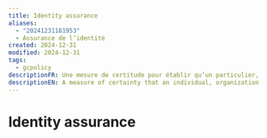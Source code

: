 ```yaml
---
title: Identity assurance
aliases:
  - "20241231181953"
  - Assurance de l’identité
created: 2024-12-31
modified: 2024-12-31
tags:
  - gcpolicy
descriptionFR: Une mesure de certitude pour établir qu’un particulier, une organisation ou un dispositif est qui il prétend être ou ce qu’il prétend être.
descriptionEN: A measure of certainty that an individual, organization or device is who or what it claims to be.
---
```

# Identity assurance
